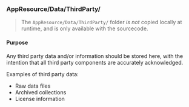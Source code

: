 ﻿### AppResource/Data/ThirdParty/
> The `AppResource/Data/ThirdParty/` folder *is not* copied locally at runtime, and is only available with the sourcecode.

#### Purpose
Any third party data and/or information should be stored here, with the intention that all third party components are accurately acknowledged.

Examples of third party data:
* Raw data files
* Archived collections
* License information